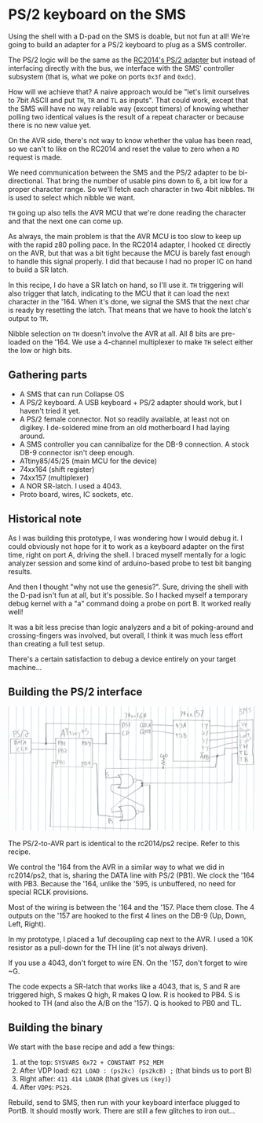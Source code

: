 # PS/2 keyboard on the SMS

Using the shell with a D-pad on the SMS is doable, but not fun at all! We're
going to build an adapter for a PS/2 keyboard to plug as a SMS controller.

The PS/2 logic will be the same as the [RC2014's PS/2 adapter][rc2014-ps2] but
instead of interfacing directly with the bus, we interface with the SMS'
controller subsystem (that is, what we poke on ports `0x3f` and `0xdc`).

How will we achieve that? A naive approach would be "let's limit ourselves to
7bit ASCII and put `TH`, `TR` and `TL` as inputs". That could work, except that
the SMS will have no way reliable way (except timers) of knowing whether polling
two identical values is the result of a repeat character or because there is no
new value yet.

On the AVR side, there's not way to know whether the value has been read, so we
can't to like on the RC2014 and reset the value to zero when a `RO` request is
made.

We need communication between the SMS and the PS/2 adapter to be bi-directional.
That bring the number of usable pins down to 6, a bit low for a proper character
range. So we'll fetch each character in two 4bit nibbles. `TH` is used to select
which nibble we want.

`TH` going up also tells the AVR MCU that we're done reading the character and
that the next one can come up.

As always, the main problem is that the AVR MCU is too slow to keep up with the
rapid z80 polling pace. In the RC2014 adapter, I hooked `CE` directly on the
AVR, but that was a bit tight because the MCU is barely fast enough to handle
this signal properly. I did that because I had no proper IC on hand to build a
SR latch.

In this recipe, I do have a SR latch on hand, so I'll use it. `TH` triggering
will also trigger that latch, indicating to the MCU that it can load the next
character in the '164. When it's done, we signal the SMS that the next char is
ready by resetting the latch. That means that we have to hook the latch's output
to `TR`.

Nibble selection on `TH` doesn't involve the AVR at all. All 8 bits are
pre-loaded on the '164. We use a 4-channel multiplexer to make `TH` select
either the low or high bits.

## Gathering parts

* A SMS that can run Collapse OS
* A PS/2 keyboard. A USB keyboard + PS/2 adapter should work, but I haven't
  tried it yet.
* A PS/2 female connector. Not so readily available, at least not on digikey. I
  de-soldered mine from an old motherboard I had laying around.
* A SMS controller you can cannibalize for the DB-9 connection. A stock DB-9
  connector isn't deep enough.
* ATtiny85/45/25 (main MCU for the device)
* 74xx164 (shift register)
* 74xx157 (multiplexer)
* A NOR SR-latch. I used a 4043.
* Proto board, wires, IC sockets, etc.

## Historical note

As I was building this prototype, I was wondering how I would debug it. I could
obviously not hope for it to work as a keyboard adapter on the first time, right
on port A, driving the shell. I braced myself mentally for a logic analyzer
session and some kind of arduino-based probe to test bit banging results.

And then I thought "why not use the genesis?". Sure, driving the shell with the
D-pad isn't fun at all, but it's possible. So I hacked myself a temporary debug
kernel with a "a" command doing a probe on port B. It worked really well!

It was a bit less precise than logic analyzers and a bit of poking-around and
crossing-fingers was involved, but overall, I think it was much less effort
than creating a full test setup.

There's a certain satisfaction to debug a device entirely on your target
machine...

## Building the PS/2 interface

![Schematic](ps2-to-sms.png)

The PS/2-to-AVR part is identical to the rc2014/ps2 recipe. Refer to this
recipe.

We control the '164 from the AVR in a similar way to what we did in rc2014/ps2,
that is, sharing the DATA line with PS/2 (PB1). We clock the '164 with PB3.
Because the '164, unlike the '595, is unbuffered, no need for special RCLK
provisions.

Most of the wiring is between the '164 and the '157. Place them close. The 4
outputs on the '157 are hooked to the first 4 lines on the DB-9 (Up, Down, Left,
Right).

In my prototype, I placed a 1uf decoupling cap next to the AVR. I used a 10K
resistor as a pull-down for the TH line (it's not always driven).

If you use a 4043, don't forget to wire EN. On the '157, don't forget to wire
~G.

The code expects a SR-latch that works like a 4043, that is, S and R are
triggered high, S makes Q high, R makes Q low. R is hooked to PB4. S is hooked
to TH (and also the A/B on the '157). Q is hooked to PB0 and TL.

## Building the binary

We start with the base recipe and add a few things:

1. at the top: `SYSVARS 0x72 + CONSTANT PS2_MEM`
2. After VDP load: `621 LOAD : (ps2kc) (ps2kcB) ;` (that binds us to port B)
3. Right after: `411 414 LOADR` (that gives us `(key)`)
4. After `VDP$`: `PS2$`.

Rebuild, send to SMS, then run with your keyboard interface plugged to PortB.
It should mostly work. There are still a few glitches to iron out...

[rc2014-ps2]: ../rc2014/ps2
